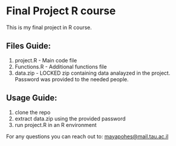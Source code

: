 # Final Project R course
 This is my final project in R course.

 ## Files Guide:
 1. project.R - Main code file
 2. Functions.R - Additional functions file
 3. data.zip - LOCKED zip containing data analayzed in the project. Password was provided to the needed people.

 ## Usage Guide:
1. clone the repo 
2. extract data.zip using the provided password
3. run project.R in an R environment
 
For any questions you can reach out to: mayapohes@mail.tau.ac.il
